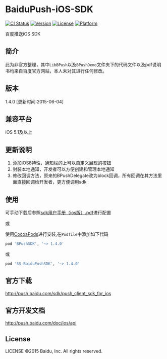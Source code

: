 # BaiduPush-iOS-SDK

[![CI Status](http://img.shields.io/travis/shingwasix/BPushSDK.svg?style=flat)](https://travis-ci.org/shingwasix/BPushSDK)
[![Version](https://img.shields.io/cocoapods/v/BPushSDK.svg?style=flat)](http://cocoapods.org/pods/BPushSDK)
[![License](https://img.shields.io/cocoapods/l/BPushSDK.svg?style=flat)](http://cocoapods.org/pods/BPushSDK)
[![Platform](https://img.shields.io/cocoapods/p/BPushSDK.svg?style=flat)](http://cocoapods.org/pods/BPushSDK)

百度推送iOS SDK

## 简介
此为非官方整理，其中`LibBPush`以及`BPushDemo`文件夹下的代码文件以及pdf说明书均来自百度官方网站，本人未对其进行任何修改。

## 版本
1.4.0 [更新时间:2015-06-04]

## 兼容平台
iOS 5.1及以上

## 更新说明
1. 添加iOS8特性，通知栏的上可以自定义展现的按钮
2. 封装本地通知，开发者可以方便创建和管理本地通知
3. 修改回调方法，原来的BPushDelegate改为block回调，所有回调在其方法里面直接回调给开发者，更方便调用sdk

## 使用
可手动下载后参照[sdk用户手册（ios版）.pdf](https://github.com/shingwasix/BaiduPush-iOS-SDK/blob/1.4.0/%E7%99%BE%E5%BA%A6push%E6%9C%8D%E5%8A%A1sdk%E7%94%A8%E6%88%B7%E6%89%8B%E5%86%8C%EF%BC%88ios%E7%89%88%EF%BC%89.pdf)进行配置

或

使用[CocoaPods](http://cocoapods.org/)进行安装,在`Podfile`中添加如下代码

```ruby
pod 'BPushSDK', '~> 1.4.0'
```

或

```ruby
pod 'SS-BaiduPushSDK', '~> 1.4.0'
```

## 官方下载
http://push.baidu.com/sdk/push_client_sdk_for_ios

## 官方开发文档
http://push.baidu.com/doc/ios/api

## License

LICENSE ©2015 Baidu, Inc. All rights reserved.
